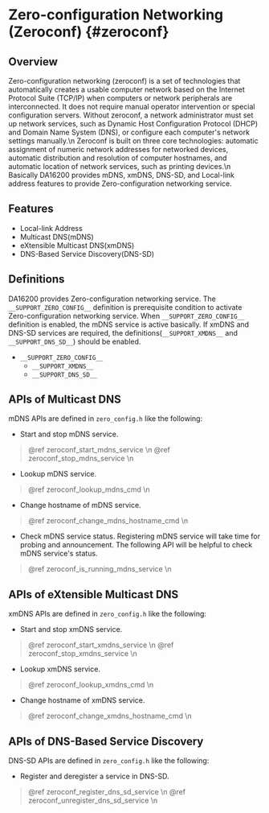 Zero-configuration Networking (Zeroconf) {#zeroconf}
============================================================

## Overview

Zero-configuration networking (zeroconf) is a set of technologies that automatically creates a usable computer network based on the Internet Protocol Suite (TCP/IP) when computers or network peripherals are interconnected. It does not require manual operator intervention or special configuration servers. Without zeroconf, a network administrator must set up network services, such as Dynamic Host Configuration Protocol (DHCP) and Domain Name System (DNS), or configure each computer's network settings manually.\n
Zeroconf is built on three core technologies: automatic assignment of numeric network addresses for networked devices, automatic distribution and resolution of computer hostnames, and automatic location of network services, such as printing devices.\n
Basically DA16200 provides mDNS, xmDNS, DNS-SD, and Local-link address features to provide Zero-configuration networking service.

## Features

- Local-link Address
- Multicast DNS(mDNS)
- eXtensible Multicast DNS(xmDNS)
- DNS-Based Service Discovery(DNS-SD)

## Definitions

DA16200 provides Zero-configuration networking service. The `__SUPPORT_ZERO_CONFIG__` definition is prerequisite condition to activate Zero-configuration networking service. When `__SUPPORT_ZERO_CONFIG__` definition is enabled, the mDNS service is active basically. If xmDNS and DNS-SD services are required, the definitions(`__SUPPORT_XMDNS__` and `__SUPPORT_DNS_SD__`) should be enabled.
- `__SUPPORT_ZERO_CONFIG__`
  + `__SUPPORT_XMDNS__`
  + `__SUPPORT_DNS_SD__`

## APIs of Multicast DNS

mDNS APIs are defined in `zero_config.h` like the following:
- Start and stop mDNS service.
> @ref zeroconf_start_mdns_service \n
> @ref zeroconf_stop_mdns_service \n
- Lookup mDNS service.
> @ref zeroconf_lookup_mdns_cmd \n
- Change hostname of mDNS service.
> @ref zeroconf_change_mdns_hostname_cmd \n
- Check mDNS service status. Registering mDNS service will take time for probing and announcement. The following API will be helpful to check mDNS service's status.
> @ref zeroconf_is_running_mdns_service \n

## APIs of eXtensible Multicast DNS

xmDNS APIs are defined in `zero_config.h` like the following:
- Start and stop xmDNS service.
> @ref zeroconf_start_xmdns_service \n
> @ref zeroconf_stop_xmdns_service \n
- Lookup xmDNS service.
> @ref zeroconf_lookup_xmdns_cmd \n
- Change hostname of xmDNS service.
> @ref zeroconf_change_xmdns_hostname_cmd \n

## APIs of DNS-Based Service Discovery

DNS-SD APIs are defined in `zero_config.h` like the following:
- Register and deregister a service in DNS-SD.
> @ref zeroconf_register_dns_sd_service \n
> @ref zeroconf_unregister_dns_sd_service \n
